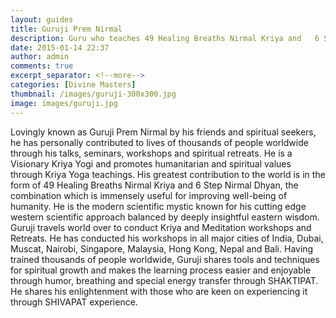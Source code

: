 ```yaml
---
layout: guides
title: Guruji Prem Nirmal
description: Guru who teaches 49 Healing Breaths Nirmal Kriya and   6 Step Nirmal Dhyan, the combination which is immensely useful     for improving well-being of humanity.
date: 2015-01-14 22:37
author: admin
comments: true
excerpt_separator: <!--more-->
categories: [Divine Masters]
thumbnail: /images/guruji-300x300.jpg
image: images/guruji.jpg
---
```

<p>Lovingly known as Guruji Prem Nirmal by his friends and spiritual seekers, he has personally contributed to lives of thousands of people worldwide through his talks, seminars, workshops and spiritual retreats.<!--more--> He is a Visionary Kriya Yogi and promotes humanitarian and spiritual values through Kriya Yoga teachings. His greatest contribution to the world is in the form of 49 Healing Breaths Nirmal Kriya and 6 Step Nirmal Dhyan, the combination which is immensely useful for improving well-being of humanity. He is the modern scientific mystic known for his cutting edge western scientific approach balanced by deeply insightful eastern wisdom. Guruji travels world over to conduct Kriya and Meditation workshops and Retreats. He has conducted his workshops in all major cities of India, Dubai, Muscat, Nairobi, Singapore, Malaysia, Hong Kong, Nepal and Bali. Having trained thousands of people worldwide, Guruji shares tools and techniques for spiritual growth and makes the learning process easier and enjoyable through humor, breathing and special energy transfer through SHAKTIPAT. He shares his enlightenment with those who are keen on experiencing it through SHIVAPAT experience.</p>
 
